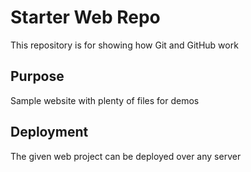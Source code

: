 # Starter Web Repo

This repository is for showing how Git and GitHub work

## Purpose

Sample website with plenty of files for demos

## Deployment

The given web project can be deployed over any server